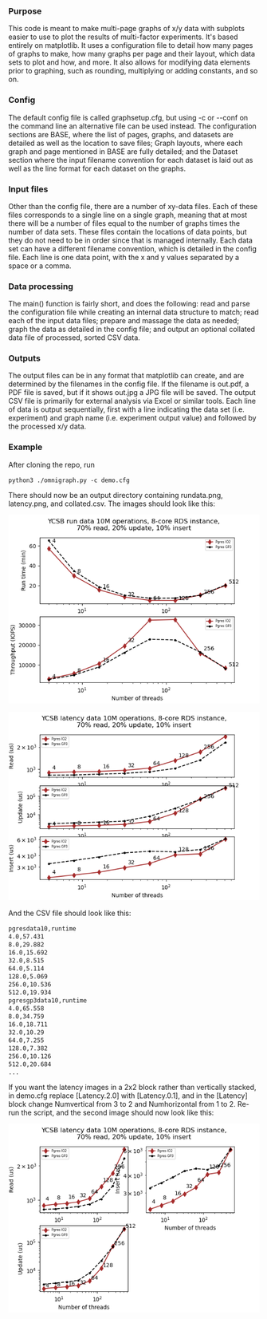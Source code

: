 ### Purpose

This code is meant to make multi-page graphs of x/y data with subplots easier to use to plot the results of multi-factor experiments. It's based entirely on matplotlib. It uses a configuration file to detail how many pages of graphs to make, how many graphs per page and their layout, which data sets to plot and how, and more. It also allows for modifying data elements prior to graphing, such as rounding, multiplying or adding constants, and so on.

### Config

The default config file is called graphsetup.cfg, but using -c or --conf on the command line an alternative file can be used instead. The configuration sections are BASE, where the list of pages, graphs, and datasets are detailed as well as the location to save files; Graph layouts, where each graph and page mentioned in BASE are fully detailed; and the Dataset section where the input filename convention for each dataset is laid out as well as the line format for each dataset on the graphs.

### Input files

Other than the config file, there are a number of xy-data files. Each of these files corresponds to a single line on a single graph, meaning that at most there will be a number of files equal to the number of graphs times the number of data sets. These files contain the locations of data points, but they do not need to be in order since that is managed internally. Each data set can have a different filename convention, which is detailed in the config file. Each line is one data point, with the x and y values separated by a space or a comma.

### Data processing

The main() function is fairly short, and does the following: read and parse the configuration file while creating an internal data structure to match; read each of the input data files; prepare and massage the data as needed; graph the data as detailed in the config file; and output an optional collated data file of processed, sorted CSV data.

### Outputs

The output files can be in any format that matplotlib can create, and are determined by the filenames in the config file. If the filename is out.pdf, a PDF file is saved, but if it shows out.jpg a JPG file will be saved. The output CSV file is primarily for external analysis via Excel or similar tools. Each line of data is output sequentially, first with a line indicating the data set (i.e. experiment) and graph name (i.e. experiment output value) and followed by the processed x/y data.

### Example

After cloning the repo, run 
```
python3 ./omnigraph.py -c demo.cfg
```

There should now be an output directory containing rundata.png, latency.png, and collated.csv. The images should look like this:

![Run data results](./images/rundata.png)

![Latency data results](./images/latency.png)

And the CSV file should look like this:

```
pgresdata10,runtime
4.0,57.431
8.0,29.882
16.0,15.692
32.0,8.515
64.0,5.114
128.0,5.069
256.0,10.536
512.0,19.934
pgresgp3data10,runtime
4.0,65.558
8.0,34.759
16.0,18.711
32.0,10.29
64.0,7.255
128.0,7.382
256.0,10.126
512.0,20.684
...
```

If you want the latency images in a 2x2 block rather than vertically stacked, in demo.cfg replace [Latency.2.0] with [Latency.0.1], and in the [Latency] block change Numvertical from 3 to 2 and Numhorizontal from 1 to 2. Re-run the script, and the second image should now look like this:

![Modified latency data results](./images/latency2.png)